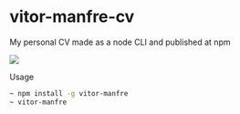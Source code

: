# vitor-manfre-cv
My personal CV made as a node CLI and published at npm

<img src="https://imgur.com/3W0Rt8V.png" />

Usage
```sh
~ npm install -g vitor-manfre
~ vitor-manfre
```
